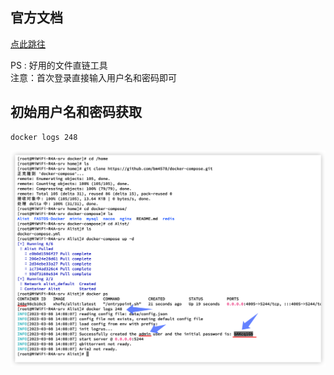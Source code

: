 ## 官方文档
[点此跳往](https://alist.nn.ci/zh/)

PS : 好用的文件直链工具
<br/>
注意：首次登录直接输入用户名和密码即可
## 初始用户名和密码获取
```shell
docker logs 248 
```
![](https://raw.githubusercontent.com/bm4578/images/master/202303082213176.png)
